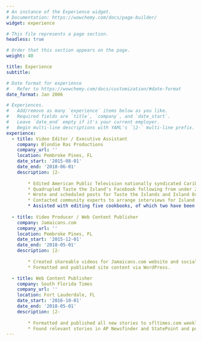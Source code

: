 ```yaml
---
# An instance of the Experience widget.
# Documentation: https://wowchemy.com/docs/page-builder/
widget: experience

# This file represents a page section.
headless: true

# Order that this section appears on the page.
weight: 40

title: Experience
subtitle:

# Date format for experience
#   Refer to https://wowchemy.com/docs/customization/#date-format
date_format: Jan 2006

# Experiences.
#   Add/remove as many `experience` items below as you like.
#   Required fields are `title`, `company`, and `date_start`.
#   Leave `date_end` empty if it's your current employer.
#   Begin multi-line descriptions with YAML's `|2-` multi-line prefix.
experience:
  - title: Video Editor / Executive Assistant
    company: Blondie Ras Productions
    company_url: ''
    location: Pembroke Pines, FL
    date_start: '2015-08-01'
    date_end: '2018-06-01'
    description: |2-
    
        * Edited American Public Television nationally syndicated Caribbean cooking and culture series Taste the Islands Season II, which aired in 46 states with 248 million potential viewers on PBS stations and Create TV.
        * Quadrupled Taste the Island’s Facebook following from under 2k to over 8k followers in just over one year.
        * Wrote and scheduled posts for Taste the Islands and Island Origins Magazine’s social media accounts, created editorial calendar for Taste the Islands marketing, wrote the weekly email newsletter including creation of custom graphics, wrote weekly blog posts and edited recipes, and formatted and published web content via WordPress with optimized SEO. 
        * Contacted community experts to arrange interviews for Island Origins Live (a weekly live Facebook talk show) and created Facebook events with custom graphics.
        * Assisted with editing five cookbooks, of which two have been published (50 Favorite Haitian Recipes: Taste the Islands Essentials (2017) and 50 Favorite Jamaican Recipes: Taste the Islands Essentials (2016)).
        
  - title: Video Producer / Web Content Publisher
    company: Jamaicans.com
    company_url: ''
    location: Pembroke Pines, FL
    date_start: '2015-12-01'
    date_end: '2018-05-01'
    description: |2-
    
        * Created shareable videos for Jamaicans.com website and social media pages including cultural, cooking, and travel content, several of which have been viewed on Facebook over 50k times with 1k - 2k shares. 
        * Formatted and published site content via WordPress.

  - title: Web Content Publisher
    company: South Florida Times
    company_url: ''
    location: Fort Lauderdale, FL
    date_start: '2016-10-01'
    date_end: '2018-05-01'
    description: |2-
    
        * Formatted and published all new stories to sfltimes.com weekly via WordPress.
        * Found relevant stories in AP Newsfinder and StatePoint and published to site weekly.
---
```

